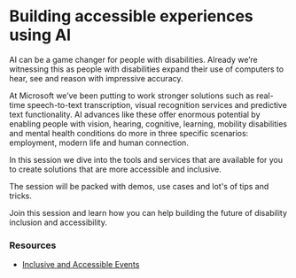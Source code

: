 # Building accessible experiences using AI
AI can be a game changer for people with disabilities. Already we’re witnessing this as people with disabilities expand their use of computers to hear, see and reason with impressive accuracy.

At Microsoft we’ve been putting to work stronger solutions such as real-time speech-to-text transcription, visual recognition services and predictive text functionality. AI advances like these offer enormous potential by enabling people with vision, hearing, cognitive, learning, mobility disabilities and mental health conditions do more in three specific scenarios: employment, modern life and human connection.

In this session we dive into the tools and services that are available for you to create solutions that are more accessible and inclusive.

The session will be packed with demos, use cases and lot's of tips and tricks.

Join this session and learn how you can help building the future of disability inclusion and accessibility.


### Resources
- [Inclusive and Accessible Events](https://aka.ms/accessible-events-video)
